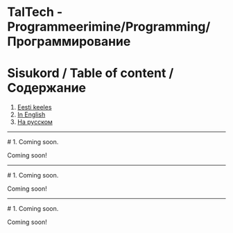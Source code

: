 # TalTech - Programmeerimine/Programming/Программирование

# Sisukord / Table of content / Содержание
1. [ Eesti keeles ](#estonian)
2. [ In English ](#english)
3. [ На русском ](#russian)

<hr>
<a name="estonian"></a>
# 1. Coming soon.

Coming soon!

<hr>
<a name="english"></a>
# 1. Coming soon.

Coming soon!

<hr>
<a name="russian"></a>
# 1. Coming soon.

Coming soon!
